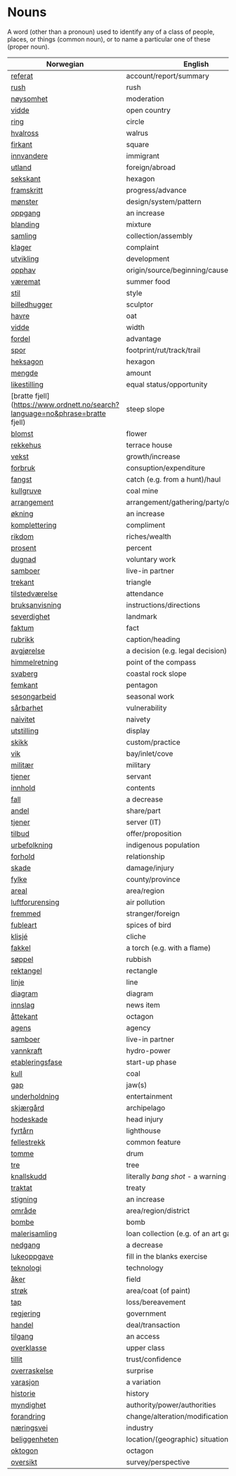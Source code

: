 # Nouns

A word (other than a pronoun) used to identify any of a class of people, places, or things (common noun), or to name a particular one of these (proper noun).

| Norwegian | English | Gender |
| --- | --- | --- |
| [referat](https://www.ordnett.no/search?language=no&phrase=referat) | account/report/summary | i |
| [rush](https://www.ordnett.no/search?language=no&phrase=rush) | rush | i |
| [nøysomhet](https://www.ordnett.no/search?language=no&phrase=nøysomhet) | moderation | m |
| [vidde](https://www.ordnett.no/search?language=no&phrase=vidde) | open country | m |
| [ring](https://www.ordnett.no/search?language=no&phrase=ring) | circle | m |
| [hvalross](https://www.ordnett.no/search?language=no&phrase=hvalross) | walrus | m |
| [firkant](https://www.ordnett.no/search?language=no&phrase=firkant) | square | m |
| [innvandere](https://www.ordnett.no/search?language=no&phrase=innvandere) | immigrant | m |
| [utland](https://www.ordnett.no/search?language=no&phrase=utland) | foreign/abroad | m |
| [sekskant](https://www.ordnett.no/search?language=no&phrase=sekskant) | hexagon | m |
| [framskritt](https://www.ordnett.no/search?language=no&phrase=framskritt) | progress/advance | i |
| [mønster](https://www.ordnett.no/search?language=no&phrase=mønster) | design/system/pattern | i |
| [oppgang](https://www.ordnett.no/search?language=no&phrase=oppgang) | an increase | m |
| [blanding](https://www.ordnett.no/search?language=no&phrase=blanding) | mixture | m |
| [samling](https://www.ordnett.no/search?language=no&phrase=samling) | collection/assembly | m |
| [klager](https://www.ordnett.no/search?language=no&phrase=klager) | complaint | m |
| [utvikling](https://www.ordnett.no/search?language=no&phrase=utvikling) | development | m |
| [opphav](https://www.ordnett.no/search?language=no&phrase=opphav) | origin/source/beginning/cause | i |
| [væremat](https://www.ordnett.no/search?language=no&phrase=væremat) | summer food | m |
| [stil](https://www.ordnett.no/search?language=no&phrase=stil) | style | m |
| [billedhugger](https://www.ordnett.no/search?language=no&phrase=billedhugger) | sculptor | m |
| [havre](https://www.ordnett.no/search?language=no&phrase=havre) | oat | m |
| [vidde](https://www.ordnett.no/search?language=no&phrase=vidde) | width | m/f |
| [fordel](https://www.ordnett.no/search?language=no&phrase=fordel) | advantage | m |
| [spor](https://www.ordnett.no/search?language=no&phrase=spor) | footprint/rut/track/trail | i |
| [heksagon](https://www.ordnett.no/search?language=no&phrase=heksagon) | hexagon | m |
| [mengde](https://www.ordnett.no/search?language=no&phrase=mengde) | amount | m |
| [likestilling](https://www.ordnett.no/search?language=no&phrase=likestilling) | equal status/opportunity | m |
| [bratte fjell](https://www.ordnett.no/search?language=no&phrase=bratte fjell) | steep slope | m |
| [blomst](https://www.ordnett.no/search?language=no&phrase=blomst) | flower | m |
| [rekkehus](https://www.ordnett.no/search?language=no&phrase=rekkehus) | terrace house | i |
| [vekst](https://www.ordnett.no/search?language=no&phrase=vekst) | growth/increase | m |
| [forbruk](https://www.ordnett.no/search?language=no&phrase=forbruk) | consuption/expenditure | i |
| [fangst](https://www.ordnett.no/search?language=no&phrase=fangst) | catch (e.g. from a hunt)/haul | m |
| [kullgruve](https://www.ordnett.no/search?language=no&phrase=kullgruve) | coal mine | m |
| [arrangement](https://www.ordnett.no/search?language=no&phrase=arrangement) | arrangement/gathering/party/organisation | i |
| [økning](https://www.ordnett.no/search?language=no&phrase=økning) | an increase | m |
| [komplettering](https://www.ordnett.no/search?language=no&phrase=komplettering) | compliment | m |
| [rikdom](https://www.ordnett.no/search?language=no&phrase=rikdom) | riches/wealth | m |
| [prosent](https://www.ordnett.no/search?language=no&phrase=prosent) | percent | m |
| [dugnad](https://www.ordnett.no/search?language=no&phrase=dugnad) | voluntary work | m |
| [samboer](https://www.ordnett.no/search?language=no&phrase=samboer) | live-in partner | m |
| [trekant](https://www.ordnett.no/search?language=no&phrase=trekant) | triangle | m |
| [tilstedværelse](https://www.ordnett.no/search?language=no&phrase=tilstedværelse) | attendance | i |
| [bruksanvisning](https://www.ordnett.no/search?language=no&phrase=bruksanvisning) | instructions/directions | m |
| [severdighet](https://www.ordnett.no/search?language=no&phrase=severdighet) | landmark | m |
| [faktum](https://www.ordnett.no/search?language=no&phrase=faktum) | fact | i |
| [rubrikk](https://www.ordnett.no/search?language=no&phrase=rubrikk) | caption/heading | m |
| [avgjørelse](https://www.ordnett.no/search?language=no&phrase=avgjørelse) | a decision (e.g. legal decision) | m |
| [himmelretning](https://www.ordnett.no/search?language=no&phrase=himmelretning) | point of the compass | m |
| [svaberg](https://www.ordnett.no/search?language=no&phrase=svaberg) | coastal rock slope | i |
| [femkant](https://www.ordnett.no/search?language=no&phrase=femkant) | pentagon | m |
| [sesongarbeid](https://www.ordnett.no/search?language=no&phrase=sesongarbeid) | seasonal work | i |
| [sårbarhet](https://www.ordnett.no/search?language=no&phrase=sårbarhet) | vulnerability | m |
| [naivitet](https://www.ordnett.no/search?language=no&phrase=naivitet) | naivety | m |
| [utstilling](https://www.ordnett.no/search?language=no&phrase=utstilling) | display | m |
| [skikk](https://www.ordnett.no/search?language=no&phrase=skikk) | custom/practice | m |
| [vik](https://www.ordnett.no/search?language=no&phrase=vik) | bay/inlet/cove | m |
| [militær](https://www.ordnett.no/search?language=no&phrase=militær) | military | m |
| [tjener](https://www.ordnett.no/search?language=no&phrase=tjener) | servant | m |
| [innhold](https://www.ordnett.no/search?language=no&phrase=innhold) | contents | i |
| [fall](https://www.ordnett.no/search?language=no&phrase=fall) | a decrease | i |
| [andel](https://www.ordnett.no/search?language=no&phrase=andel) | share/part | m |
| [tjener](https://www.ordnett.no/search?language=no&phrase=tjener) | server (IT) | m |
| [tilbud](https://www.ordnett.no/search?language=no&phrase=tilbud) | offer/proposition | i |
| [urbefolkning](https://www.ordnett.no/search?language=no&phrase=urbefolkning) | indigenous population | m |
| [forhold](https://www.ordnett.no/search?language=no&phrase=forhold) | relationship | i |
| [skade](https://www.ordnett.no/search?language=no&phrase=skade) | damage/injury | m |
| [fylke](https://www.ordnett.no/search?language=no&phrase=fylke) | county/province | i |
| [areal](https://www.ordnett.no/search?language=no&phrase=areal) | area/region | i |
| [luftforurensing](https://www.ordnett.no/search?language=no&phrase=luftforurensing) | air pollution | m |
| [fremmed](https://www.ordnett.no/search?language=no&phrase=fremmed) | stranger/foreign | m |
| [fubleart](https://www.ordnett.no/search?language=no&phrase=fubleart) | spices of bird | m/f |
| [klisjé](https://www.ordnett.no/search?language=no&phrase=klisjé) | cliche | m |
| [fakkel](https://www.ordnett.no/search?language=no&phrase=fakkel) | a torch (e.g. with a flame) | m |
| [søppel](https://www.ordnett.no/search?language=no&phrase=søppel) | rubbish | i |
| [rektangel](https://www.ordnett.no/search?language=no&phrase=rektangel) | rectangle | i |
| [linje](https://www.ordnett.no/search?language=no&phrase=linje) | line | m |
| [diagram](https://www.ordnett.no/search?language=no&phrase=diagram) | diagram | i |
| [innslag](https://www.ordnett.no/search?language=no&phrase=innslag) | news item | i |
| [åttekant](https://www.ordnett.no/search?language=no&phrase=åttekant) | octagon | m |
| [agens](https://www.ordnett.no/search?language=no&phrase=agens) | agency | m |
| [samboer](https://www.ordnett.no/search?language=no&phrase=samboer) | live-in partner | m |
| [vannkraft](https://www.ordnett.no/search?language=no&phrase=vannkraft) | hydro-power | m |
| [etableringsfase](https://www.ordnett.no/search?language=no&phrase=etableringsfase) | start-up phase | m |
| [kull](https://www.ordnett.no/search?language=no&phrase=kull) | coal | i |
| [gap](https://www.ordnett.no/search?language=no&phrase=gap) | jaw(s) | m |
| [underholdning](https://www.ordnett.no/search?language=no&phrase=underholdning) | entertainment | m |
| [skjærgård](https://www.ordnett.no/search?language=no&phrase=skjærgård) | archipelago | m |
| [hodeskade](https://www.ordnett.no/search?language=no&phrase=hodeskade) | head injury | m |
| [fyrtårn](https://www.ordnett.no/search?language=no&phrase=fyrtårn) | lighthouse | i |
| [fellestrekk](https://www.ordnett.no/search?language=no&phrase=fellestrekk) | common feature | i |
| [tomme](https://www.ordnett.no/search?language=no&phrase=tomme) | drum | m |
| [tre](https://www.ordnett.no/search?language=no&phrase=tre) | tree | i |
| [knallskudd](https://www.ordnett.no/search?language=no&phrase=knallskudd) | literally _bang shot_ - a warning shot gun | i |
| [traktat](https://www.ordnett.no/search?language=no&phrase=traktat) | treaty | m |
| [stigning](https://www.ordnett.no/search?language=no&phrase=stigning) | an increase | m |
| [område](https://www.ordnett.no/search?language=no&phrase=område) | area/region/district | i |
| [bombe](https://www.ordnett.no/search?language=no&phrase=bombe) | bomb | m |
| [malerisamling](https://www.ordnett.no/search?language=no&phrase=malerisamling) | loan collection (e.g. of an art gallery) | m |
| [nedgang](https://www.ordnett.no/search?language=no&phrase=nedgang) | a decrease | m |
| [lukeoppgave](https://www.ordnett.no/search?language=no&phrase=lukeoppgave) | fill in the blanks exercise | m |
| [teknologi](https://www.ordnett.no/search?language=no&phrase=teknologi) | technology | m |
| [åker](https://www.ordnett.no/search?language=no&phrase=åker) | field | m |
| [strøk](https://www.ordnett.no/search?language=no&phrase=strøk) | area/coat (of paint) | i |
| [tap](https://www.ordnett.no/search?language=no&phrase=tap) | loss/bereavement | i |
| [regjering](https://www.ordnett.no/search?language=no&phrase=regjering) | government | m |
| [handel](https://www.ordnett.no/search?language=no&phrase=handel) | deal/transaction | m |
| [tilgang](https://www.ordnett.no/search?language=no&phrase=tilgang) | an access | i |
| [overklasse](https://www.ordnett.no/search?language=no&phrase=overklasse) | upper class | m |
| [tillit](https://www.ordnett.no/search?language=no&phrase=tillit) | trust/confidence | m |
| [overraskelse](https://www.ordnett.no/search?language=no&phrase=overraskelse) | surprise | m |
| [varasjon](https://www.ordnett.no/search?language=no&phrase=varasjon) | a variation | m |
| [historie](https://www.ordnett.no/search?language=no&phrase=historie) | history | m/f |
| [myndighet](https://www.ordnett.no/search?language=no&phrase=myndighet) | authority/power/authorities | m |
| [forandring](https://www.ordnett.no/search?language=no&phrase=forandring) | change/alteration/modification | m |
| [næringsvei](https://www.ordnett.no/search?language=no&phrase=næringsvei) | industry | m |
| [beliggenheten](https://www.ordnett.no/search?language=no&phrase=beliggenheten) | location/(geographic) situation | m/f |
| [oktogon](https://www.ordnett.no/search?language=no&phrase=oktogon) | octagon | m |
| [oversikt](https://www.ordnett.no/search?language=no&phrase=oversikt) | survey/perspective | m |

